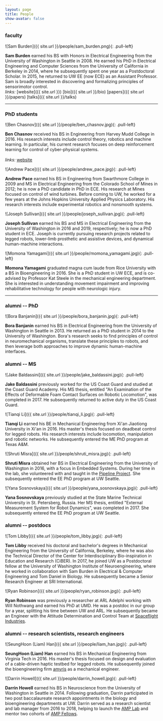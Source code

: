 ```yaml
---
layout: page
title: People
show-avatar: false
---
```


### faculty

![Sam Burden]({{ site.url }}/people/sam_burden.png){: .pull-left}

**Sam Burden**
earned his BS with Honors in Electrical Engineering from the University of Washington in Seattle in 2008.  He earned his PhD in Electrical Engineering and Computer Sciences from the University of California in Berkeley in 2014, where he subsequently spent one year as a Postdoctoral Scholar.  In 2015, he returned to UW EE (now ECE) as an Assistant Professor.  Sam is broadly interested in discovering and formalizing principles of sensorimotor control.
<br>
*links:*
[website]({{ site.url }})
[bio]({{ site.url }}/bio)
[papers]({{ site.url }}/papers)
[talks]({{ site.url }}/talks)

---
### PhD students

![Ben Chasnov]({{ site.url }}/people/ben_chasnov.jpg){: .pull-left}

**Ben Chasnov**
received his BS in Engineering from Harvey Mudd College in 2016. His research interests include control theory, robotics and machine learning. In particular, his current research focuses on deep reinforcement learning for control of cyber-physical systems. 
&nbsp; &nbsp; &nbsp; &nbsp; &nbsp; &nbsp; &nbsp; &nbsp; &nbsp; &nbsp; &nbsp; &nbsp; &nbsp; &nbsp; &nbsp; &nbsp; &nbsp; &nbsp; &nbsp; &nbsp; &nbsp; &nbsp; &nbsp; &nbsp; &nbsp; &nbsp; &nbsp; &nbsp; &nbsp; &nbsp; &nbsp; &nbsp; &nbsp; &nbsp; &nbsp; &nbsp; &nbsp; &nbsp; &nbsp; &nbsp; &nbsp; &nbsp; &nbsp; &nbsp; 
<br>
*links:*
[website](http://students.washington.edu/bchasnov)

![Andrew Pace]({{ site.url }}/people/andrew_pace.jpg){: .pull-left}

**Andrew Pace**
earned his BS in Engineering from Swarthmore College in 2009 and MS in Electrical Engineering from the Colorado School of Mines in 2012; he is now a PhD candidate in PhD in ECE. His research at Mines focused on control of wind turbines. Before coming to UW, he worked for a few years at the Johns Hopkins University Applied Physics Laboratory. His research interests include experimental robotics and nonsmooth systems.

![Joseph Sullivan]({{ site.url }}/people/joseph_sullivan.jpg){: .pull-left}

**Joseph Sullivan**
earned his BS and MS in Electrical Engineering from the University of Washington in 2016 and 2019, respectively; he is now a PhD student in ECE. Joseph is currently pursuing research projects related to legged robots, lower-limb prosthetic and assistive devices, and dynamical human-machine interactions.

![Momona Yamagami]({{ site.url }}/people/momona_yamagami.jpg){: .pull-left}

**Momona Yamagami**
graduated magna cum laude from Rice University with a BS in Bioengineering in 2016. She is a PhD student in UW ECE, and is co-advised by Professor Kat Steele in the mechanical engineering department. She is interested in understanding movement impairment and improving rehabilitative technology for people with neurologic injury. 

---
### alumni -- PhD

![Bora Banjanin]({{ site.url }}/people/bora_banjanin.jpg){: .pull-left}

**Bora Banjanin**
earned his BS in Electrical Engineering from the University of Washington in Seattle in 2013.  He returned as a PhD student in 2014 to the University of Washington. Bora's research seeks to find principles of control in neuromechanical organisms, translate these principles to robots, and then leverage both approaches to improve dynamic human-machine interfaces.

### alumni -- MS

![Jake Baldassini]({{ site.url }}/people/jake_baldassini.jpg){: .pull-left}

**Jake Baldassini**
previously worked for the US Coast Guard and studied at the Coast Guard Academy.
His MS thesis, entitled "An Examination of the Effects of Deformable Foam Contact Surfaces on Robotic Locomotion", was completed in 2017.
He subsequently returned to active duty in the US Coast Guard.

![Tianqi Li]({{ site.url }}/people/tianqi_li.jpg){: .pull-left}

**Tianqi Li**
earned his BE in Mechanical Engineering from Xi'an Jiaotiong University in Xi'an in 2016. His master's thesis focused on deadbeat control for legged robots. His research interests include locomotion, manipulation and robotic networks.
He subsequently entered the ME PhD program at Texas A&M.

![Shruti Misra]({{ site.url }}/people/shruti_misra.jpg){: .pull-left}

**Shruti Misra**
obtained her BS in Electrical Engineering from the University of Washington in 2016, with a focus in Embedded Systems. 
During her time in the lab, she volunteered with and taught in the [Pipeline Project](https://www.washington.edu/uaa/exploring/pipeline-project/).
She subsequently entered the EE PhD program at UW Seattle.


![Yana Sosnovskaya]({{ site.url }}/people/yana_sosnovskaya.jpg){: .pull-left}

**Yana Sosnovskaya**
previously studied at the State Marine Technical University in St. Petersberg, Russia.
Her MS thesis, entitled "External Measurement System for Robot Dynamics", was completed in 2017.
She subsequently entered the EE PhD program at UW Seattle.

### alumni -- postdocs 

![Tom Libby]({{ site.url }}/people/tom_libby.jpg){: .pull-left}

**Tom Libby**
received his doctoral and bachelor's degrees in Mechanical Engineering from the University of California, Berkeley, where he was also the Technical Director of the Center for Interdisciplinary Bio-inspiration in Education and Research (CiBER). 
In 2017, he joined UW as a Postdoctoral fellow at the University of Washington Institute of Neuroengineering, where he worked in collaboration with Sam Burden in Electrical & Computer Engineering and Tom Daniel in Biology. 
He subsequently became a Senior Research Engineer at SRI International. 

![Ryan Robinson]({{ site.url }}/people/ryan_robinson.jpg){: .pull-left}

**Ryan Robinson**
was previously a researcher at ARL Adelphi working with Will Nothwang and earned his PhD at UMD.
He was a postdoc in our group for a year, splitting his time between UW and ARL.
He subsequently became an Engineer with the Attitude Determination and Control Team at [Spaceflight Industries](http://spaceflight.com/).

### alumni -- research scientists, research engineers

![SeungHoon (Liam) Han]({{ site.url }}/people/liam_han.jpg){: .pull-left}

**SeungHoon (Liam) Han**
earned his BS in Mechanical Engineering from Virginia Tech in 2016. 
His master's thesis focused on design and evaluation of a cable-driven haptic testbed for legged robots.
He subsequently joined the bioengineering firm [amyris](https://amyris.com/) as a mechanical engineer.


![Darrin Howell]({{ site.url }}/people/darrin_howell.jpg){: .pull-left}

**Darrin Howell**
earned his BS in Neuroscience from the University of Washington in Seattle in 2014. 
Following graduation, Darrin participated in two post baccalaureate research appointments in the biology and bioengineering departments at UW. 
Darrin served as a research scientist and lab manager from 2016 to 2018, helping to launch the [AMP Lab](http://depts.washington.edu/amplify) and mentor two cohorts of [AMP Fellows](http://depts.washington.edu/amplify/?page_id=41). 

